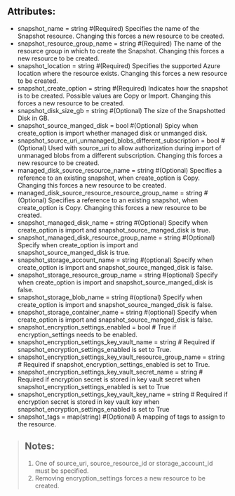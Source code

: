 ## Attributes:
- snapshot_name                                              = string      #(Required) Specifies the name of the Snapshot resource. Changing this forces a new resource to be created.
- snapshot_resource_group_name                               = string      #(Required) The name of the resource group in which to create the Snapshot. Changing this forces a new resource to be created.
- snapshot_location                                          = string      #(Required) Specifies the supported Azure location where the resource exists. Changing this forces a new resource to be created.
- snapshot_create_option                                     = string      #(Required) Indicates how the snapshot is to be created. Possible values are Copy or Import. Changing this forces a new resource to be created.
- snapshot_disk_size_gb                                      = string      #(Optional) The size of the Snapshotted Disk in GB.
- snapshot_source_manged_disk                                = bool        #(Optional) Spicy when create_option is import whether managed disk or unmanged disk.
- snapshot_source_uri_unmanaged_blobs_different_subscription = bool        #(Optional) Used with source_uri to allow authorization during import of unmanaged blobs from a different subscription. Changing this forces a new resource to be created.
- managed_disk_source_resource_name                          = string      #(Optional) Specifies a reference to an existing snapshot, when create_option is Copy. Changing this forces a new resource to be created. 
- managed_disk_source_resource_resource_group_name           = string      #(Optional) Specifies a reference to an existing snapshot, when create_option is Copy. Changing this forces a new resource to be created.
- snapshot_managed_disk_name                                 = string      #(Optional) Specify when create_option is import and snapshot_source_manged_disk is true.
- snapshot_managed_disk_resource_group_name                  = string      #(Optional) Specify when create_option is import and snapshot_source_manged_disk is true.
- snapshot_storage_account_name                              = string      #(optional) Specify when create_option is import and snapshot_source_manged_disk is false.
- snapshot_storage_resource_group_name                       = string      #(optional) Specify when create_option is import and snapshot_source_manged_disk is false.
- snapshot_storage_blob_name                                 = string      #(optional) Specify when create_option is import and snapshot_source_manged_disk is false.
- snapshot_storage_container_name                            = string      #(optional) Specify when create_option is import and snapshot_source_manged_disk is false.
- snapshot_encryption_settings_enabled                       = bool        # True if encryption_settings needs to be enabled.
- snapshot_encryption_settings_key_vault_name                = string      # Required if snapshot_encryption_settings_enabled is set to True.
- snapshot_encryption_settings_key_vault_resource_group_name = string      # Required if snapshot_encryption_settings_enabled is set to True.
- snapshot_encryption_settings_key_vault_secret_name         = string      # Required if encryption secret is stored in key vault secret when snapshot_encryption_settings_enabled is set to True 
- snapshot_encryption_settings_key_vault_key_name            = string      # Required if encryption secret is stored in key vault key when snapshot_encryption_settings_enabled is set to True 
- snapshot_tags                                              = map(string) #(Optional) A mapping of tags to assign to the resource.

>## Notes:
>1. One of source_uri, source_resource_id or storage_account_id must be specified.
>2. Removing encryption_settings forces a new resource to be created.